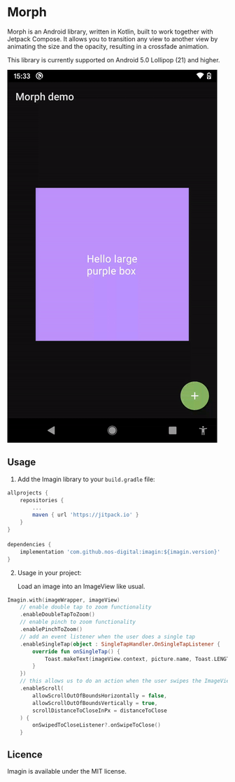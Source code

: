 # Morph

Morph is an Android library, written in Kotlin, built to work together with Jetpack Compose. It 
allows you to transition any view to another view by animating the size and the opacity, 
resulting in a crossfade animation. 

This library is currently supported on Android 5.0 Lollipop (21) and higher. 

![](https://github.com/mennovogel/Morph/raw/master/preview.gif)

## Usage

1. Add the Imagin library to your `build.gradle` file:

```gradle
allprojects {
    repositories {
        ...
        maven { url 'https://jitpack.io' }
    }
}

dependencies {
    implementation 'com.github.nos-digital:imagin:${imagin.version}'
}
```

2. Usage in your project:

    Load an image into an ImageView like usual.

```kotlin
Imagin.with(imageWrapper, imageView)
    // enable double tap to zoom functionality
    .enableDoubleTapToZoom()
    // enable pinch to zoom functionality
    .enablePinchToZoom()
    // add an event listener when the user does a single tap
    .enableSingleTap(object : SingleTapHandler.OnSingleTapListener {
        override fun onSingleTap() {
            Toast.makeText(imageView.context, picture.name, Toast.LENGTH_SHORT).show()
        }
    })
    // this allows us to do an action when the user swipes the ImageView vertically and/or horizontally
    .enableScroll(
        allowScrollOutOfBoundsHorizontally = false,
        allowScrollOutOfBoundsVertically = true,
        scrollDistanceToCloseInPx = distanceToClose
    ) {
        onSwipedToCloseListener?.onSwipeToClose()
    }
```

## Licence

Imagin is available under the MIT license.